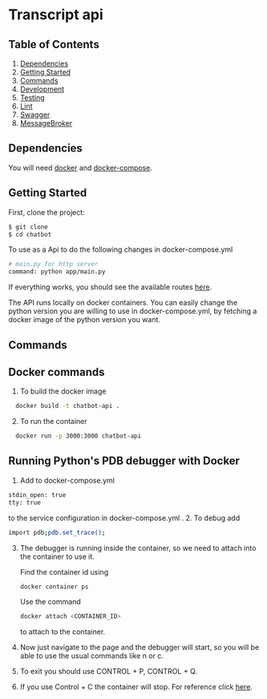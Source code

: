 # Transcript api

## Table of Contents

1. [Dependencies](#dependencies)
2. [Getting Started](#getting-started)
3. [Commands](#commands)
4. [Development](#development)
5. [Testing](#testing)
6. [Lint](#lint)
7. [Swagger](#swagger)
8. [MessageBroker](#MessageBroker)

## Dependencies

You will need [docker](https://docs.docker.com/engine/installation/) and [docker-compose](https://docs.docker.com/compose/install/).

## Getting Started

First, clone the project:

```bash
$ git clone  
$ cd chatbot
```


To use as a Api to do the following changes in docker-compose.yml 

```bash
# main.py for http server 
command: python app/main.py
```


If everything works, you should see the available routes [here](http://127.0.0.1:3000/spec).

The API runs locally on docker containers. You can easily change the python version you are willing to use in docker-compose.yml, by fetching a docker image of the python version you want.

## Commands

## Docker commands 
1. To build the docker image
```bash
  docker build -t chatbot-api .
```
2. To run the container 
```bash
  docker run -p 3000:3000 chatbot-api
```

## Running Python's PDB debugger with Docker
1. Add to docker-compose.yml
  ```bash
  stdin_open: true  
  tty: true 
  ```
  to the service configuration in docker-compose.yml . 
2. To debug add
   ```bash
   import pdb;pdb.set_trace();
   ```
3. The debugger is running inside the container, so we need to attach into the container to use it.

    Find the container id using 
    ```bash 
    docker container ps
    ``` 
    Use the command 
    ```bash
    docker attach <CONTAINER_ID> 
    ```
    to attach to the container.

4. Now just navigate to the page and the debugger will start, so you will be able to use the usual commands like n or c.
5. To exit you should use CONTROL + P, CONTROL + Q.
6. If you use Control + C the container will stop.
For reference click [here](https://blog.lucasferreira.org/howto/2017/06/03/running-pdb-with-docker-and-gunicorn.html/).
```
